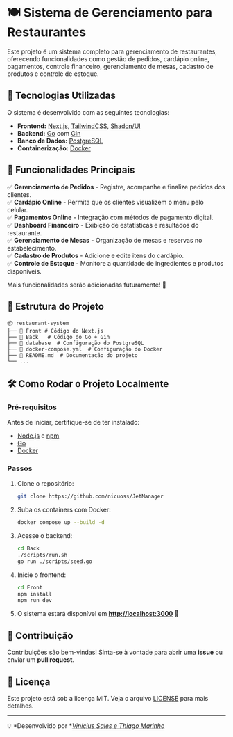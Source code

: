 # 🍽️ Sistema de Gerenciamento para Restaurantes

Este projeto é um sistema completo para gerenciamento de restaurantes, oferecendo funcionalidades como gestão de pedidos, cardápio online, pagamentos, controle financeiro, gerenciamento de mesas, cadastro de produtos e controle de estoque.

## 🚀 Tecnologias Utilizadas

O sistema é desenvolvido com as seguintes tecnologias:

- **Frontend:** [Next.js](https://nextjs.org/), [TailwindCSS](https://tailwindcss.com/), [Shadcn/UI](https://ui.shadcn.com/)
- **Backend:** [Go](https://go.dev/) com [Gin](https://gin-gonic.com/)
- **Banco de Dados:** [PostgreSQL](https://www.postgresql.org/)
- **Containerização:** [Docker](https://www.docker.com/)

## 📌 Funcionalidades Principais

✅ **Gerenciamento de Pedidos** - Registre, acompanhe e finalize pedidos dos clientes.\
✅ **Cardápio Online** - Permita que os clientes visualizem o menu pelo celular.\
✅ **Pagamentos Online** - Integração com métodos de pagamento digital.\
✅ **Dashboard Financeiro** - Exibição de estatísticas e resultados do restaurante.\
✅ **Gerenciamento de Mesas** - Organização de mesas e reservas no estabelecimento.\
✅ **Cadastro de Produtos** - Adicione e edite itens do cardápio.\
✅ **Controle de Estoque** - Monitore a quantidade de ingredientes e produtos disponíveis.

Mais funcionalidades serão adicionadas futuramente! 🚧

## 📂 Estrutura do Projeto

```
📦 restaurant-system
├── 📂 Front # Código do Next.js
├── 📂 Back   # Código do Go + Gin
├── 📂 database  # Configuração do PostgreSQL
├── 📄 docker-compose.yml  # Configuração do Docker
├── 📄 README.md  # Documentação do projeto
└── ...
```

## 🛠️ Como Rodar o Projeto Localmente

### Pré-requisitos

Antes de iniciar, certifique-se de ter instalado:

- [Node.js](https://nodejs.org/) e [npm](https://nodejs.org/en/download)
- [Go](https://go.dev/)
- [Docker](https://www.docker.com/)

### Passos

1. Clone o repositório:
   ```bash
   git clone https://github.com/nicuoss/JetManager
   ```
2. Suba os containers com Docker:
   ```bash
   docker compose up --build -d
   ```
3. Acesse o backend:
   ```bash
   cd Back
   ./scripts/run.sh
   go run ./scripts/seed.go
   ```
4. Inicie o frontend:
   ```bash
   cd Front
   npm install
   npm run dev
   ```
5. O sistema estará disponível em [**http://localhost:3000**](http://localhost:8080) 🚀

## 📌 Contribuição

Contribuições são bem-vindas! Sinta-se à vontade para abrir uma **issue** ou enviar um **pull request**.

## 📄 Licença

Este projeto está sob a licença MIT. Veja o arquivo [LICENSE](LICENSE) para mais detalhes.

---

💡 \*Desenvolvido por \*[*Vinícius Sales e Thiago Marinho*](https://github.com/niciuoss)





